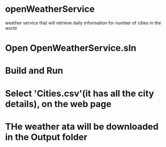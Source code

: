 # openWeatherService
weather service that will retrieve daily information for number of cities in the world
# Open OpenWeatherService.sln
# Build  and Run 
# Select 'Cities.csv'(it has all the city details), on the web page
# THe weather ata will be downloaded in the Output folder
